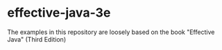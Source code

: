 # effective-java-3e

The examples in this repository are loosely based on the book "Effective Java" (Third Edition)